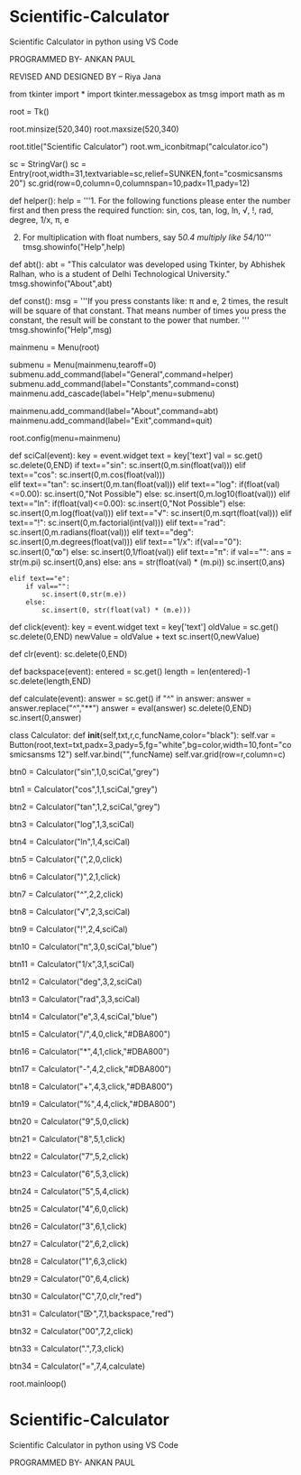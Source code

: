 # Scientific-Calculator
Scientific Calculator in python using VS Code


PROGRAMMED BY- ANKAN PAUL 

REVISED AND DESIGNED BY – Riya Jana






from tkinter import * 
import tkinter.messagebox as tmsg
import math as m

root = Tk()

root.minsize(520,340)
root.maxsize(520,340)

root.title("Scientific Calculator")
root.wm_iconbitmap("calculator.ico")


sc = StringVar()
sc = Entry(root,width=31,textvariable=sc,relief=SUNKEN,font="cosmicsansms 20")
sc.grid(row=0,column=0,columnspan=10,padx=11,pady=12) 

def helper():
    help = '''1. For the following functions please enter the number first and then press the required function:
sin, cos, tan, log, ln, √, !, rad, degree, 1/x, π, e 

2. For multiplication with float numbers, say 5*0.4 multiply like 5*4/10'''
    tmsg.showinfo("Help",help)

def abt():
    abt = "This calculator was developed using Tkinter, by Abhishek Ralhan, who is a student of Delhi Technological University." 
    tmsg.showinfo("About",abt)

def const():
    msg = '''If you press constants like:  π and e, 2 times, the result will be square of that constant. 
That means number of times you press the constant, the result will be constant to the power that number. '''
    tmsg.showinfo("Help",msg)


mainmenu = Menu(root)

submenu = Menu(mainmenu,tearoff=0)
submenu.add_command(label="General",command=helper)
submenu.add_command(label="Constants",command=const)
mainmenu.add_cascade(label="Help",menu=submenu)

mainmenu.add_command(label="About",command=abt) 
mainmenu.add_command(label="Exit",command=quit)

root.config(menu=mainmenu)

def sciCal(event):
    key = event.widget
    text = key['text']
    val = sc.get()
    sc.delete(0,END)
    if text=="sin":
        sc.insert(0,m.sin(float(val)))
    elif text=="cos":
        sc.insert(0,m.cos(float(val)))  
    elif text=="tan":
        sc.insert(0,m.tan(float(val)))
    elif text=="log":
        if(float(val)<=0.00):
            sc.insert(0,"Not Possible")
        else:
            sc.insert(0,m.log10(float(val)))
    elif text=="ln":
        if(float(val)<=0.00):
            sc.insert(0,"Not Possible")
        else:
            sc.insert(0,m.log(float(val)))
    elif text=="√":
        sc.insert(0,m.sqrt(float(val)))
    elif text=="!":
        sc.insert(0,m.factorial(int(val)))
    elif text=="rad":
        sc.insert(0,m.radians(float(val)))
    elif text=="deg":
        sc.insert(0,m.degrees(float(val)))
    elif text=="1/x":
        if(val=="0"):
            sc.insert(0,"ꝏ")
        else:
            sc.insert(0,1/float(val))
    elif text=="π":
        if val=="":
             ans = str(m.pi)
             sc.insert(0,ans)
        else:
            ans = str(float(val) * (m.pi))
            sc.insert(0,ans)

    elif text=="e":
        if val=="":
            sc.insert(0,str(m.e))
        else:
            sc.insert(0, str(float(val) * (m.e)))
    

def click(event):
    key = event.widget
    text = key['text']
    oldValue = sc.get()
    sc.delete(0,END)
    newValue = oldValue + text
    sc.insert(0,newValue)
              

def clr(event):
    sc.delete(0,END)
    

def backspace(event):
    entered = sc.get()
    length = len(entered)-1
    sc.delete(length,END)
    

def calculate(event):
    answer = sc.get()
    if "^" in answer:
        answer = answer.replace("^","**")
    answer = eval(answer)
    sc.delete(0,END)
    sc.insert(0,answer)
    
    


class Calculator:
    def __init__(self,txt,r,c,funcName,color="black"):
        self.var = Button(root,text=txt,padx=3,pady=5,fg="white",bg=color,width=10,font="cosmicsansms 12")
        self.var.bind("<Button-1>",funcName)
        self.var.grid(row=r,column=c)


btn0 = Calculator("sin",1,0,sciCal,"grey")

btn1 = Calculator("cos",1,1,sciCal,"grey")

btn2 = Calculator("tan",1,2,sciCal,"grey")

btn3 = Calculator("log",1,3,sciCal)

btn4 = Calculator("ln",1,4,sciCal)

btn5 = Calculator("(",2,0,click)

btn6 = Calculator(")",2,1,click)

btn7 = Calculator("^",2,2,click)

btn8 = Calculator("√",2,3,sciCal)

btn9 = Calculator("!",2,4,sciCal)

btn10 = Calculator("π",3,0,sciCal,"blue")

btn11 = Calculator("1/x",3,1,sciCal)

btn12 = Calculator("deg",3,2,sciCal)

btn13 = Calculator("rad",3,3,sciCal)

btn14 = Calculator("e",3,4,sciCal,"blue")

btn15 = Calculator("/",4,0,click,"#DBA800")

btn16 = Calculator("*",4,1,click,"#DBA800")

btn17 = Calculator("-",4,2,click,"#DBA800")

btn18 = Calculator("+",4,3,click,"#DBA800")

btn19 = Calculator("%",4,4,click,"#DBA800")

btn20 = Calculator("9",5,0,click)

btn21 = Calculator("8",5,1,click)

btn22 = Calculator("7",5,2,click)

btn23 = Calculator("6",5,3,click)

btn24 = Calculator("5",5,4,click)

btn25 = Calculator("4",6,0,click)

btn26 = Calculator("3",6,1,click)

btn27 = Calculator("2",6,2,click)

btn28 = Calculator("1",6,3,click)

btn29 = Calculator("0",6,4,click)

btn30 = Calculator("C",7,0,clr,"red")

btn31 = Calculator("⌦",7,1,backspace,"red")

btn32 = Calculator("00",7,2,click)

btn33 = Calculator(".",7,3,click)

btn34 = Calculator("=",7,4,calculate)

root.mainloop()
  
  
  
  
  
  
  
  # Scientific-Calculator
Scientific Calculator in python using VS Code


PROGRAMMED BY- ANKAN PAUL 

